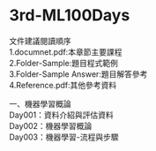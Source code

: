 # 3rd-ML100Days
文件建議閱讀順序  
1.documnet.pdf:本章節主要課程  
2.Folder-Sample:題目程式範例  
3.Folder-Sample Answer:題目解答參考  
4.Reference.pdf:其他參考資料    

一、機器學習概論  
Day001：資料介紹與評估資料  
Day002：機器學習概論  
Day003：機器學習-流程與步驟  
